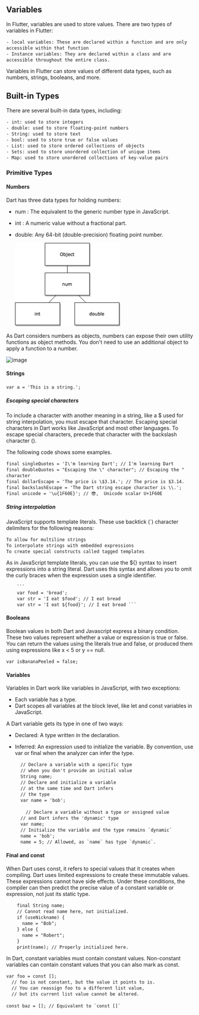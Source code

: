 ## Variables

In Flutter, variables are used to store values. There are two types of variables in Flutter:

    - local variables: These are declared within a function and are only accessible within that function
    - Instance variables: They are declared within a class and are accessible throughout the entire class.

Variables in Flutter can store values of different data types, such as numbers, strings, booleans, and more.

## Built-in Types

There are several built-in data types, including:

    - int: used to store integers
    - double: used to store floating-point numbers
    - String: used to store text
    - bool: used to store true or false values
    - List: used to store ordered collections of objects
    - Sets: used to store unordered collection of unique items
    - Map: used to store unordered collections of key-value pairs

### Primitive Types

#### Numbers

Dart has three data types for holding numbers:

- num : The equivalent to the generic number type in JavaScript.
- int : A numeric value without a fractional part.
- double: Any 64-bit (double-precision) floating point number.
  
    ![alt text](image-1.png)

As Dart considers numbers as objects, numbers can expose their own utility functions as object methods. You don't need to use an additional object to apply a function to a number.

![image](https://github.com/user-attachments/assets/a01bcbbb-abd4-44f0-8804-c8a2f01c8a72)

#### Strings

```var a = 'This is a string.';```

##### Escaping special characters

To include a character with another meaning in a string, like a $ used for string interpolation, you must escape that character. Escaping special characters in Dart works like JavaScript and most other languages. To escape special characters, precede that character with the backslash character (\).

The following code shows some examples.
```
final singleQuotes = 'I\'m learning Dart'; // I'm learning Dart
final doubleQuotes = "Escaping the \" character"; // Escaping the " character
final dollarEscape = 'The price is \$3.14.'; // The price is $3.14.
final backslashEscape = 'The Dart string escape character is \\.';
final unicode = '\u{1F60E}'; // 😎,  Unicode scalar U+1F60E
```
##### String interpolation

JavaScript supports template literals. These use backtick (`) character delimiters for the following reasons:

    To allow for multiline strings
    To interpolate strings with embedded expressions
    To create special constructs called tagged templates

As in JavaScript template literals, you can use the ${<expression>} syntax to insert expressions into a string literal. Dart uses this syntax and allows you to omit the curly braces when the expression uses a single identifier.

        ```
        var food = 'bread';
        var str = 'I eat $food'; // I eat bread
        var str = 'I eat ${food}'; // I eat bread ```

#### Booleans
Boolean values in both Dart and Javascript express a binary condition. These two values represent whether a value or expression is true or false. You can return the values using the literals true and false, or produced them using expressions like x < 5 or y == null.

    var isBananaPeeled = false;
#### Variables
Variables in Dart work like variables in JavaScript, with two exceptions:

- Each variable has a type.
- Dart scopes all variables at the block level, like let and const variables in JavaScript.

A Dart variable gets its type in one of two ways:

- Declared: A type written in the declaration.
- Inferred: An expression used to initialize the variable. By convention, use var or final when the analyzer can infer the type.

        // Declare a variable with a specific type
        // when you don't provide an initial value
        String name;
        // Declare and initialize a variable
        // at the same time and Dart infers
        // the type
        var name = 'bob';

          // Declare a variable without a type or assigned value
        // and Dart infers the 'dynamic' type
        var name;
        // Initialize the variable and the type remains `dynamic`
        name = 'bob';
        name = 5; // Allowed, as `name` has type `dynamic`.
#### Final and const

When Dart uses const, it refers to special values that it creates when compiling. Dart uses limited expressions to create these immutable values. These expressions cannot have side effects. Under these conditions, the compiler can then predict the precise value of a constant variable or expression, not just its static type.

        final String name;
        // Cannot read name here, not initialized.
        if (useNickname) {
          name = "Bob";
        } else {
          name = "Robert";
        }
        print(name); // Properly initialized here.
        
In Dart, constant variables must contain constant values. Non-constant variables can contain constant values that you can also mark as const.

    var foo = const [];
      // foo is not constant, but the value it points to is.
      // You can reassign foo to a different list value,
      // but its current list value cannot be altered.
    
    const baz = []; // Equivalent to `const []`
